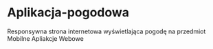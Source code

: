 # Aplikacja-pogodowa
Responsywna strona internetowa wyświetlająca pogodę na przedmiot Mobilne Apliakcje Webowe
